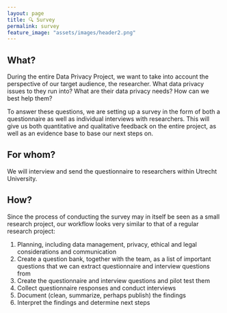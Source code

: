```yaml
---
layout: page
title: 🔍 Survey
permalink: survey
feature_image: "assets/images/header2.png"
---
```


## What?
During the entire Data Privacy Project, we want to take into account the perspective of our target audience, the researcher. What data privacy issues to they run into? What are their data privacy needs? How can we best help them? 

To answer these questions, we are setting up a survey in the form of both a questionnaire as well as individual interviews with researchers. This will give us both quantitative and qualitative feedback on the entire project, as well as an evidence base to base our next steps on.

## For whom?
We will interview and send the questionnaire to researchers within Utrecht University.

## How?
Since the process of conducting the survey may in itself be seen as a small research project, our workflow looks very similar to that of a regular research project:
1. Planning, including data management, privacy, ethical and legal considerations and communication
2. Create a question bank, together with the team, as a list of important questions that we can extract questionnaire and interview questions from
3. Create the questionnaire and interview questions and pilot test them
4. Collect questionnaire responses and conduct interviews
5. Document (clean, summarize, perhaps publish) the findings
6. Interpret the findings and determine next steps